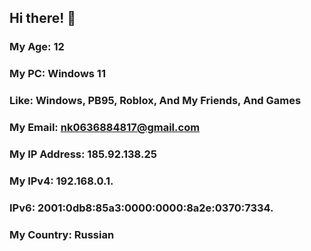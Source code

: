 ## Hi there! 👋

### My Age: 12
### My PC: Windows 11
### Like: Windows, PB95, Roblox, And My Friends, And Games
### My Email: nk0636884817@gmail.com
### My IP Address: 185.92.138.25
### My IPv4: 192.168.0.1.
### IPv6: 2001:0db8:85a3:0000:0000:8a2e:0370:7334.
### My Country: Russian

